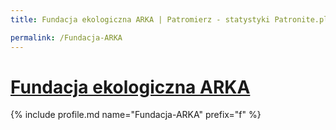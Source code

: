 ```yaml
---
title: Fundacja ekologiczna ARKA | Patromierz - statystyki Patronite.pl

permalink: /Fundacja-ARKA
---
```


# [Fundacja ekologiczna ARKA](https://patronite.pl/Fundacja-ARKA)

{% include profile.md name="Fundacja-ARKA" prefix="f" %}

